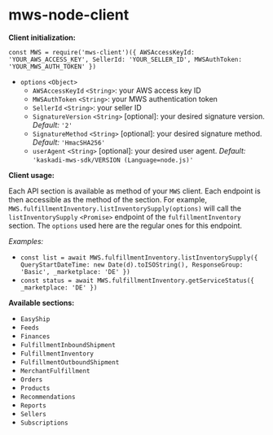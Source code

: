 # mws-node-client

**Client initialization:**

`const MWS = require('mws-client')({ AWSAccessKeyId: 'YOUR_AWS_ACCESS_KEY', SellerId: 'YOUR_SELLER_ID', MWSAuthToken: 'YOUR_MWS_AUTH_TOKEN' })`

- `options` `<Object>`
  - `AWSAccessKeyId` `<String>`: your AWS access key ID
  - `MWSAuthToken` `<String>`: your MWS authentication token
  - `SellerId` `<String>`: your seller ID
  - `SignatureVersion` `<String>` [optional]: your desired signature version. _Default:_ `'2'`
  - `SignatureMethod` `<String>` [optional]: your desired signature method. _Default:_ `'HmacSHA256'`
  - `userAgent` `<String>` [optional]: your desired user agent. _Default:_ `'kaskadi-mws-sdk/VERSION (Language=node.js)'`

**Client usage:**

Each API section is available as method of your `MWS` client. Each endpoint is then accessible as the method of the section. For example, `MWS.fulfillmentInventory.listInventorySupply(options)` will call the `listInventorySupply` `<Promise>` endpoint of the `fulfillmentInventory` section. The `options` used here are the regular ones for this endpoint.

_Examples:_

- `const list = await MWS.fulfillmentInventory.listInventorySupply({ QueryStartDateTime: new Date(d).toISOString(), ResponseGroup: 'Basic', _marketplace: 'DE' })`
- `const status = await MWS.fulfillmentInventory.getServiceStatus({ _marketplace: 'DE' })`

**Available sections:**

- `EasyShip`
- `Feeds`
- `Finances`
- `FulfillmentInboundShipment`
- `FulfillmentInventory`
- `FulfillmentOutboundShipment`
- `MerchantFulfillment`
- `Orders`
- `Products`
- `Recommendations`
- `Reports`
- `Sellers`
- `Subscriptions`